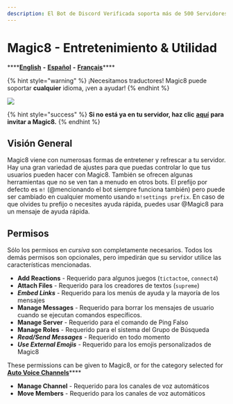 ```yaml
---
description: El Bot de Discord Verificada soporta más de 500 Servidores
---
```


# Magic8 - Entretenimiento & Utilidad

\*\*\*\*[**English**](https://docs.magic8.xyz/v/en/) **-** [**Español**](https://docs.magic8.xyz/v/es/) **-** [**Français**](https://docs.magic8.xyz/v/fr/)\*\*\*\*

{% hint style="warning" %}
¡Necesitamos traductores! Magic8 puede soportar **cualquier** idioma, ¡ven a ayudar!
{% endhint %}

![](https://top.gg/api/widget/484148705507934208.svg)

{% hint style="success" %}
**Si no está ya en tu servidor, haz clic** [**aquí**](https://discord.com/oauth2/authorize?client_id=484148705507934208&scope=bot&permissions=1879436400) **para invitar a Magic8.**
{% endhint %}

## Visión General

Magic8 viene con numerosas formas de entretener y refrescar a tu servidor. Hay una gran variedad de ajustes para que puedas controlar lo que tus usuarios pueden hacer con Magic8. También se ofrecen algunas herramientas que no se ven tan a menudo en otros bots. El prefijo por defecto es `m!` \(@mencionando el bot siempre funciona también\) pero puede ser cambiado en cualquier momento usando `m!settings prefix`. En caso de que olvides tu prefijo o necesites ayuda rápida, puedes usar @Magic8 para un mensaje de ayuda rápida.

## Permisos

Sólo los permisos en _cursiva_ son completamente necesarios. Todos los demás permisos son opcionales, pero impedirán que su servidor utilice las características mencionadas.

* **Add Reactions** - Requerido para algunos juegos \(`tictactoe`, `connect4`\)
* **Attach Files** - Requerido para los creadores de textos \(`supreme`\)
* _**Embed Links**_ - Requerido para los menús de ayuda y la mayoría de los mensajes
* **Manage Messages** - Requerido para borrar los mensajes de usuario cuando se ejecutan comandos específicos.
* **Manage Server** - Requerido para el comando de Ping Falso
* **Manage Roles** - Requerido para el sistema del Grupo de Búsqueda
* _**Read/Send Messages**_ - Requerido en todo momento
* _**Use External Emojis**_ - Requerido para los emojis personalizados de Magic8

These permissions can be given to Magic8, or for the category selected for [**Auto Voice Channels**](commands/administrator/#auto-voice-channels)\*\*\*\*

* **Manage Channel** - Requerido para los canales de voz automáticos
* **Move Members** - Requerido para los canales de voz automáticos

